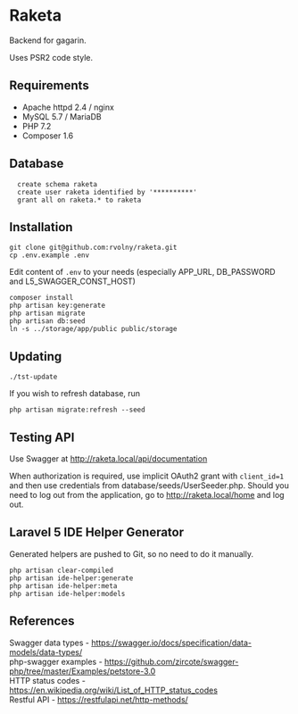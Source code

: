 # Raketa

Backend for gagarin.

Uses PSR2 code style.

## Requirements
- Apache httpd 2.4 / nginx
- MySQL 5.7 / MariaDB
- PHP 7.2
- Composer 1.6

## Database
```
  create schema raketa
  create user raketa identified by '**********'
  grant all on raketa.* to raketa
```

## Installation
```
git clone git@github.com:rvolny/raketa.git
cp .env.example .env
```
Edit content of `.env` to your needs (especially APP_URL, DB_PASSWORD and L5_SWAGGER_CONST_HOST)  
```
composer install  
php artisan key:generate
php artisan migrate
php artisan db:seed  
ln -s ../storage/app/public public/storage  
```

## Updating
```
./tst-update
```
If you wish to refresh database, run
```
php artisan migrate:refresh --seed
```

## Testing API
Use Swagger at http://raketa.local/api/documentation  

When authorization is required, use implicit OAuth2 grant with `client_id=1` and then use credentials from database/seeds/UserSeeder.php. Should you need to log out from the application, go to http://raketa.local/home and log out. 

## Laravel 5 IDE Helper Generator
Generated helpers are pushed to Git, so no need to do it manually.
```
php artisan clear-compiled
php artisan ide-helper:generate
php artisan ide-helper:meta
php artisan ide-helper:models
```

## References
Swagger data types - https://swagger.io/docs/specification/data-models/data-types/  
php-swagger examples - https://github.com/zircote/swagger-php/tree/master/Examples/petstore-3.0  
HTTP status codes - https://en.wikipedia.org/wiki/List_of_HTTP_status_codes  
Restful API - https://restfulapi.net/http-methods/  
